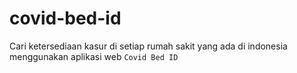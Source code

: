 # covid-bed-id
Cari ketersediaan kasur di setiap rumah sakit yang ada di indonesia menggunakan aplikasi web `Covid Bed ID`
